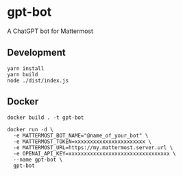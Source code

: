 # gpt-bot
A ChatGPT bot for Mattermost

## Development

```shell
yarn install
yarn build
node ./dist/index.js
```

## Docker

```shell
docker build . -t gpt-bot
```

```shell
docker run -d \
  -e MATTERMOST_BOT_NAME="@name_of_your_bot" \
  -e MATTERMOST_TOKEN=xxxxxxxxxxxxxxxxxxxxxxx \
  -e MATTERMOST_URL=https://my.mattermost.server.url \
  -e OPENAI_API_KEY=xxxxxxxxxxxxxxxxxxxxxxxxxxxxxxxxx \
  --name gpt-bot \
  gpt-bot
```
